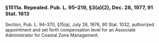 ### §1511a. Repealed. Pub. L. 95–219, §3(a)(2), Dec. 28, 1977, 91 Stat. 1613 ###

Section, Pub. L. 94–370, §15(a), July 26, 1976, 90 Stat. 1032, authorized appointment and set forth compensation level for an Associate Administrator for Coastal Zone Management.